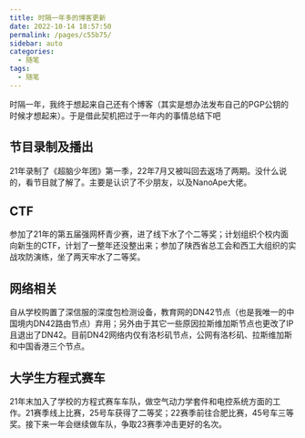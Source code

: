 ```yaml
---
title: 时隔一年多的博客更新
date: 2022-10-14 18:57:50
permalink: /pages/c55b75/
sidebar: auto
categories:
  - 随笔
tags:
  - 随笔
---
```


时隔一年，我终于想起来自己还有个博客（其实是想办法发布自己的PGP公钥的时候才想起来）。于是借此契机把过于一年内的事情总结下吧

## 节目录制及播出

21年录制了《超脑少年团》第一季，22年7月又被叫回去返场了两期。没什么说的，看节目就了解了。主要是认识了不少朋友，以及NanoApe大佬。

## CTF

参加了21年的第五届强网杯青少赛，进了线下水了个二等奖；计划组织个校内面向新生的CTF，计划了一整年还没整出来；参加了陕西省总工会和西工大组织的实战攻防演练，坐了两天牢水了二等奖。

## 网络相关

自从学校购置了深信服的深度包检测设备，教育网的DN42节点（也是我唯一的中国境内DN42路由节点）弃用；另外由于其它一些原因拉斯维加斯节点也更改了IP且退出了DN42。目前DN42网络内仅有洛杉矶节点，公网有洛杉矶、拉斯维加斯和中国香港三个节点。

## 大学生方程式赛车

21年末加入了学校的方程式赛车车队，做空气动力学套件和电控系统方面的工作。21赛季线上比赛，25号车获得了二等奖；22赛季前往合肥比赛，45号车三等奖。接下来一年会继续做车队，争取23赛季冲击更好的名次。
